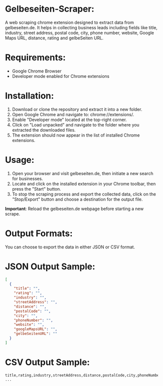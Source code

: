 # Gelbeseiten-Scraper:
A web scraping chrome extension designed to extract data from gelbeseiten.de. It helps in collecting business leads including fields like title, industry, street address, postal code, city, phone number, website, Google Maps URL, distance, rating and gelbeSeiten URL.

# Requirements:
- Google Chrome Browser
- Developer mode enabled for Chrome extensions

# Installation:
1. Download or clone the repository and extract it into a new folder.
2. Open Google Chrome and navigate to: chrome://extensions/.
3. Enable "Developer mode" located at the top-right corner.
4. Click on "Load unpacked" and navigate to the folder where you extracted the downloaded files.
5. The extension should now appear in the list of installed Chrome extensions.

# Usage:
1. Open your browser and visit gelbeseiten.de, then initiate a new search for businesses.
2. Locate and click on the installed extension in your Chrome toolbar, then press the "Start" button.
3. To stop the scraping process and export the collected data, click on the "Stop/Export" button and choose a destination for the output file.

**Important**: Reload the gelbeseiten.de webpage before starting a new scrape.

# Output Formats:
You can choose to export the data in either JSON or CSV format.

# JSON Output Sample:
```json
[
  {
    "title": "",
    "rating": "",
    "industry": "",
    "streetAddress": "",
    "distance": "",
    "postalCode": "",
    "city": "",
    "phoneNumber": "",
    "website": "",
    "googleMapsURL": "",
    "gelbeSeitenURL": ""
  }
]
```

# CSV Output Sample:

```csv
title,rating,industry,streetAddress,distance,postalCode,city,phoneNumber,website,googleMapsURL,gelbeSeitenURL
...
```
